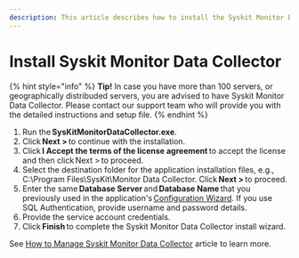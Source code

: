 ```yaml
---
description: This article describes how to install the Syskit Monitor Data Collector for the Syskit Monitor application.
---
```


# Install Syskit Monitor Data Collector

{% hint style="info" %}
**Tip!** In case you have more than 100 servers, or geographically distribuded servers, you are advised to have Syskit Monitor Data Collector. Please contact our support team who will provide you with the detailed instructions and setup file.
{% endhint %}

1. Run the **SysKitMonitorDataCollector.exe**.
2. Click **Next &gt;** to continue with the installation.
3. Click **I Accept the terms of the license agreement** to accept the license and then click Next &gt; to proceed.
4. Select the destination folder for the application installation files, e.g., C:\Program Files\SysKit\Monitor Data Collector. Click **Next &gt;** to proceed.
5. Enter the same **Database Server** and **Database Name** that you previously used in the application's [Configuration Wizard](../configuration-wizard/configure-monitor.md). If you use SQL Authentication, provide username and password details.
6. Provide the service account credentials.
7. Click **Finish** to complete the Syskit Monitor Data Collector install wizard.

See [How to Manage Syskit Monitor Data Collector](../../how-to/manage-data-collector.md) article to learn more.

